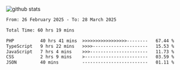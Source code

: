 
![github stats](https://github-readme-stats.vercel.app/api?username=realmahd1&show_icons=true&theme=codeSTACKr&hide_rank=true&count_private=true)

<!--START_SECTION:waka-->

```txt
From: 26 February 2025 - To: 28 March 2025

Total Time: 60 hrs 19 mins

PHP          40 hrs 41 mins  >>>>>>>>>>>>>>>>>--------   67.44 %
TypeScript   9 hrs 22 mins   >>>>---------------------   15.53 %
JavaScript   7 hrs 4 mins    >>>----------------------   11.73 %
CSS          2 hrs 9 mins    >------------------------   03.59 %
JSON         40 mins         -------------------------   01.11 %
```

<!--END_SECTION:waka-->
